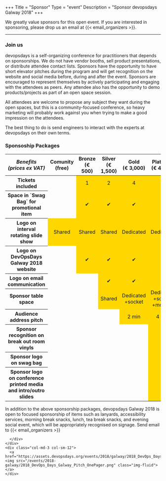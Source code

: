 +++
Title = "Sponsor"
Type = "event"
Description = "Sponsor devopsdays Galway 2018"
+++

We greatly value sponsors for this open event.  If you are interested in sponsoring, please drop us an email at {{< email_organizers >}}.

<hr>
<div class="container-fluid">
  <div class="row justify-content-start">
    <div class="col-md-9">
      <div>
        <h3>Join us</h3>
          <p>devopsdays is a self-organizing conference for practitioners that depends on sponsorships. We do not have vendor booths, sell product presentations, or distribute attendee contact lists. Sponsors have the opportunity to have short elevator pitches during the program and will get recognition on the website and social media before, during and after the event. Sponsors are encouraged to represent themselves by actively participating and engaging with the attendees as peers. Any attendee also has the opportunity to demo products/projects as part of an open space session.
          <p>
          All attendees are welcome to propose any subject they want during the open spaces, but this is a community-focused conference, so heavy marketing will probably work against you when trying to make a good impression on the attendees.
          <p>
          The best thing to do is send engineers to interact with the experts at devopsdays on their own terms.
      </div>
      <h3>Sponsoship Packages</h3>
      <div class="table-responsive">
        <table class="table table-bordered table-hover table-responsive-md">
          <thead class="thead-light">
            <tr>
              <th scope="col">
                <i>Benefits (prices ex VAT)</i>
              </th>
              <th scope="col">
                Comunity<br />(free)
              </th>
              <th scope="col">
                Bronze<br />(&euro; 500)
              </th>
              <th scope="col">
                Silver<br />(&euro; 1,500)
              </th>
              <th scope="col">
                Gold<br />(&euro; 3,000)
              </th>
              <th scope="col">
                Platinum<br />(&euro; 4,500)
              </th>
            </tr>
          </thead>
          <tbody>
            <tr>
              <th scope="row">Tickets included</th>
              <td align="center">&nbsp;</td>
              <td align="center" bgcolor="gold">1</td>
              <td align="center" bgcolor="gold">2</td>
              <td align="center" bgcolor="gold">4</td>
              <td align="center" bgcolor="gold">6</td>
            </tr>
            <tr>
              <th scope="row">Space in `Swag Bag` for promotional item</th>
              <td align="center">&nbsp;</td>
              <td align="center" bgcolor="gold">&#10004;</td>
              <td align="center" bgcolor="gold">&#10004;</td>
              <td align="center" bgcolor="gold">&#10004;</td>
              <td align="center" bgcolor="gold">&#10004;</td>
            </tr>
            <tr>
              <th scope="row">Logo on interval rotating slide show</th>
              <td align="center" bgcolor="gold">Shared</td>
              <td align="center" bgcolor="gold">Shared</td>
              <td align="center" bgcolor="gold">Shared</td>
              <td align="center" bgcolor="gold">Dedicated</td>
              <td align="center" bgcolor="gold">Dedicated</td>
            </tr>
            <tr>
              <th scope="row">Logo on DevOpsDays Galway 2018 website</th>
              <td align="center">&nbsp;</td>
              <td align="center" bgcolor="gold">&#10004;</td>
              <td align="center" bgcolor="gold">&#10004;</td>
              <td align="center" bgcolor="gold">&#10004;</td>
              <td align="center" bgcolor="gold">&#10004;</td>
            </tr>
            <tr>
              <th scope="row">Logo on email communication</th>
              <td align="center">&nbsp;</td>
              <td align="center">&nbsp;</td>
              <td align="center" bgcolor="gold">&#10004;</td>
              <td align="center" bgcolor="gold">&#10004;</td>
              <td align="center" bgcolor="gold">&#10004;</td>
            </tr>
            <tr>
              <th scope="row">Sponsor table space</th>
              <td align="center">&nbsp;</td>
              <td align="center">&nbsp;</td>
              <td align="center" bgcolor="gold">Shared</td>
              <td align="center" bgcolor="gold">Dedicated<br/>+socket</td>
              <td align="center" bgcolor="gold">Dedicated<br/>+socket<br/>+monitor</td>
            </tr>
            <tr>
              <th scope="row">Audience address pitch</th>
              <td align="center">&nbsp;</td>
              <td align="center">&nbsp;</td>
              <td align="center">&nbsp;</td>
              <td align="center" bgcolor="gold">2 min</td>
              <td align="center" bgcolor="gold">4 min</td>
            </tr>
            <tr>
              <th scope="row">Sponsor recognition on break out room vinyls</th>
              <td align="center">&nbsp;</td>
              <td align="center">&nbsp;</td>
              <td align="center">&nbsp;</td>
              <td align="center">&nbsp;</td>
              <td align="center" bgcolor="gold">&#10004;</td>
            </tr>
            <tr>
              <th scope="row">Sponsor logo on swag bag</th>
              <td align="center">&nbsp;</td>
              <td align="center">&nbsp;</td>
              <td align="center">&nbsp;</td>
              <td align="center">&nbsp;</td>
              <td align="center" bgcolor="gold">&#10004;</td>
            </tr>
            <tr>
              <th scope="row">Sponsor logo on conference printed media and intro/outro slides</th>
              <td align="center">&nbsp;</td>
              <td align="center">&nbsp;</td>
              <td align="center">&nbsp;</td>
              <td align="center">&nbsp;</td>
              <td align="center" bgcolor="gold">&#10004;</td>
            </tr>
          </tbody>
        </table>
      </div>
      <div>
        In addition to the above sponsorship packages, devopsdays Galway 2018 is open to focused sponsorship of items such as lanyards, accessibility services, morning break snacks, lunch, tea break snacks, and evening social event, which will be appropriately recognised on signage.
        Send email to {{< email_organizers >}}
        <br/>

      </div>
    </div>
    <div class="col-md-3 col-sm-12">
      <a href="https://assets.devopsdays.org/events/2018/galway/2018_DevOps_Days_Galway_Pitch_OnePager.pdf"><img src="/events/2018-galway/2018_DevOps_Days_Galway_Pitch_OnePager.png" class="img-fluid"></a>
    </div>
  </div>
</div>
